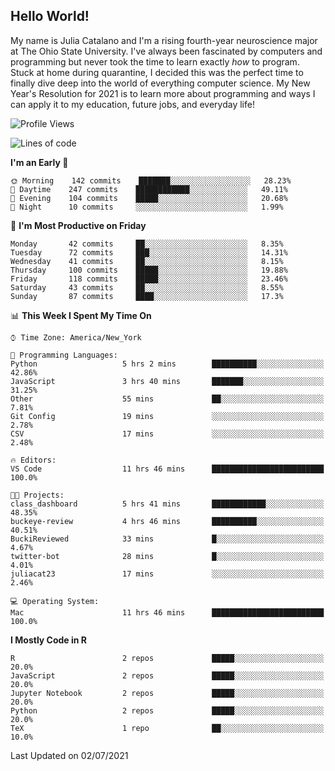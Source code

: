## Hello World!

My name is Julia Catalano and I'm a rising fourth-year neuroscience major at The Ohio State University. I've always been fascinated by computers and programming but never took the time to learn exactly *how* to program. Stuck at home during quarantine, I decided this was the perfect time to finally dive deep into the world of everything computer science. My New Year's Resolution for 2021 is to learn more about programming and ways I can apply it to my education, future jobs, and everyday life! 





<!--START_SECTION:waka-->
![Profile Views](http://img.shields.io/badge/Profile%20Views-223-blue)

![Lines of code](https://img.shields.io/badge/From%20Hello%20World%20I%27ve%20Written-590988%20lines%20of%20code-blue)

**I'm an Early 🐤** 

```text
🌞 Morning    142 commits    ███████░░░░░░░░░░░░░░░░░░   28.23% 
🌆 Daytime    247 commits    ████████████░░░░░░░░░░░░░   49.11% 
🌃 Evening    104 commits    █████░░░░░░░░░░░░░░░░░░░░   20.68% 
🌙 Night      10 commits     ░░░░░░░░░░░░░░░░░░░░░░░░░   1.99%

```
📅 **I'm Most Productive on Friday** 

```text
Monday       42 commits     ██░░░░░░░░░░░░░░░░░░░░░░░   8.35% 
Tuesday      72 commits     ███░░░░░░░░░░░░░░░░░░░░░░   14.31% 
Wednesday    41 commits     ██░░░░░░░░░░░░░░░░░░░░░░░   8.15% 
Thursday     100 commits    █████░░░░░░░░░░░░░░░░░░░░   19.88% 
Friday       118 commits    █████░░░░░░░░░░░░░░░░░░░░   23.46% 
Saturday     43 commits     ██░░░░░░░░░░░░░░░░░░░░░░░   8.55% 
Sunday       87 commits     ████░░░░░░░░░░░░░░░░░░░░░   17.3%

```


📊 **This Week I Spent My Time On** 

```text
⌚︎ Time Zone: America/New_York

💬 Programming Languages: 
Python                   5 hrs 2 mins        ██████████░░░░░░░░░░░░░░░   42.86% 
JavaScript               3 hrs 40 mins       ███████░░░░░░░░░░░░░░░░░░   31.25% 
Other                    55 mins             ██░░░░░░░░░░░░░░░░░░░░░░░   7.81% 
Git Config               19 mins             ░░░░░░░░░░░░░░░░░░░░░░░░░   2.78% 
CSV                      17 mins             ░░░░░░░░░░░░░░░░░░░░░░░░░   2.48%

🔥 Editors: 
VS Code                  11 hrs 46 mins      █████████████████████████   100.0%

🐱‍💻 Projects: 
class_dashboard          5 hrs 41 mins       ████████████░░░░░░░░░░░░░   48.35% 
buckeye-review           4 hrs 46 mins       ██████████░░░░░░░░░░░░░░░   40.51% 
BuckiReviewed            33 mins             █░░░░░░░░░░░░░░░░░░░░░░░░   4.67% 
twitter-bot              28 mins             █░░░░░░░░░░░░░░░░░░░░░░░░   4.01% 
juliacat23               17 mins             ░░░░░░░░░░░░░░░░░░░░░░░░░   2.46%

💻 Operating System: 
Mac                      11 hrs 46 mins      █████████████████████████   100.0%

```

**I Mostly Code in R** 

```text
R                        2 repos             █████░░░░░░░░░░░░░░░░░░░░   20.0% 
JavaScript               2 repos             █████░░░░░░░░░░░░░░░░░░░░   20.0% 
Jupyter Notebook         2 repos             █████░░░░░░░░░░░░░░░░░░░░   20.0% 
Python                   2 repos             █████░░░░░░░░░░░░░░░░░░░░   20.0% 
TeX                      1 repo              ██░░░░░░░░░░░░░░░░░░░░░░░   10.0%

```



 Last Updated on 02/07/2021
<!--END_SECTION:waka-->
